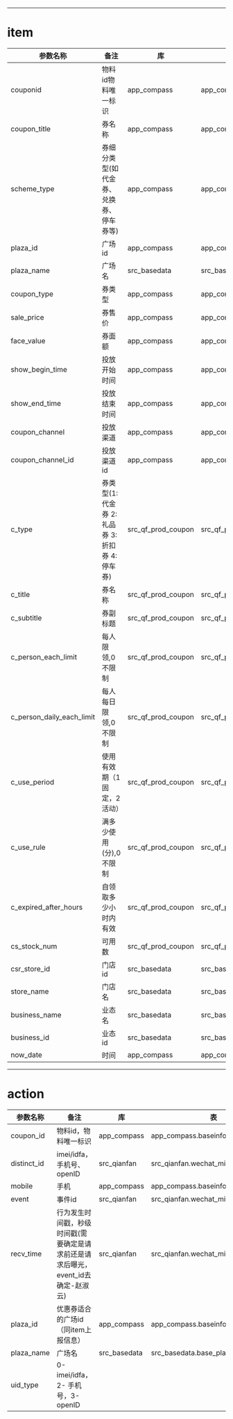 -----

item  
=====
| 参数名称 | 备注 | 库 | 表 | 特征  |
| ----- | ----- | ----- | ----- | -----  |
| couponid | 物料id物料唯一标识 | app_compass | app_compass.baseinfo_goods | couponid |
| coupon_title | 券名称 | app_compass | app_compass.baseinfo_goods | coupon_title  |
| scheme_type | 券细分类型(如代金券、兑换券、停车券等) | app_compass | app_compass.baseinfo_goods | scheme_type  |
| plaza_id | 广场id | app_compass | app_compass.baseinfo_goods | plaza_id  |
| plaza_name | 广场名 | src_basedata | src_basedata.base_store | plaza_name  |
| coupon_type | 券类型 | app_compass | app_compass.baseinfo_goods | coupon_type  |
| sale_price | 券售价 | app_compass | app_compass.baseinfo_goods | sale_price  |
| face_value | 券面额 | app_compass | app_compass.baseinfo_goods | face_value  |
| show_begin_time | 投放开始时间 | app_compass | app_compass.baseinfo_goods | show_begin_time  |
| show_end_time | 投放结束时间 | app_compass | app_compass.baseinfo_goods | show_end_time  |
| coupon_channel | 投放渠道 | app_compass | app_compass.baseinfo_goods | coupon_channel  |
| coupon_channel_id | 投放渠道id | app_compass | app_compass.baseinfo_goods | coupon_channel_id  |
| c_type | 券类型(1:代金券 2:礼品券 3:折扣券 4:停车券) | src_qf_prod_coupon | src_qf_prod_coupon.coupon | c_type  |
| c_title | 券名称 | src_qf_prod_coupon | src_qf_prod_coupon.coupon | c_title  |
| c_subtitle | 券副标题 | src_qf_prod_coupon | src_qf_prod_coupon.coupon | c_subtitle  |
| c_person_each_limit | 每人限领,0不限制 | src_qf_prod_coupon | src_qf_prod_coupon.coupon | c_person_each_limit  |
| c_person_daily_each_limit | 每人每日限领,0不限制 | src_qf_prod_coupon | src_qf_prod_coupon.coupon | c_person_daily_each_limit  |
| c_use_period | 使用有效期（1固定，2活动） | src_qf_prod_coupon | src_qf_prod_coupon.coupon | c_use_period  |
| c_use_rule | 满多少使用(分),0不限制 | src_qf_prod_coupon | src_qf_prod_coupon.coupon | c_use_rule  |
| c_expired_after_hours | 自领取多少小时内有效 | src_qf_prod_coupon | src_qf_prod_coupon.coupon | c_expired_after_hours  |
| cs_stock_num | 可用数 | src_qf_prod_coupon | src_qf_prod_coupon.coupon_stock | cs_stock_num  |
| csr_store_id | 门店id | src_basedata | src_basedata.base_store | csr_store_id  |
| store_name | 门店名 | src_basedata | src_basedata.base_store | store_name  |
| business_name | 业态名 | src_basedata | src_basedata.base_store | business_name  |
| business_id | 业态id | src_basedata | src_basedata.base_store | business_id  |
| now_date | 时间 | app_compass | app_compass.baseinfo_goods | now_date |


******

action 
=====
| 参数名称 | 备注 | 库 | 表 | 特征  |
| ----- | ----- | ----- | ----- | -----  |
| coupon_id | 物料id，物料唯一标识 | app_compass | app_compass.baseinfo_goods | coupon_id  |
| distinct_id | imei/idfa，手机号、openID | src_qianfan | src_qianfan.wechat_mini_program_log | distinct_id  |
| mobile | 手机 | app_compass | app_compass.baseinfo_goods | mobile  |
| event | 事件id | src_qianfan | src_qianfan.wechat_mini_program_log | event  |
| recv_time  | 行为发生时间戳，秒级时间戳(需要确定是请求前还是请求后曝光，event_id去确定-赵淑云) | src_qianfan | src_qianfan.wechat_mini_program_log | recv_time  |
| plaza_id | 优惠券适合的广场id（同item上报信息） | app_compass | app_compass.baseinfo_goods | plaza_id  |
| plaza_name | 广场名 | src_basedata | src_basedata.base_plaza  | plaza_name  |
| uid_type | 0-imei/idfa，2- 手机号，3-openID |  |  |   |




























